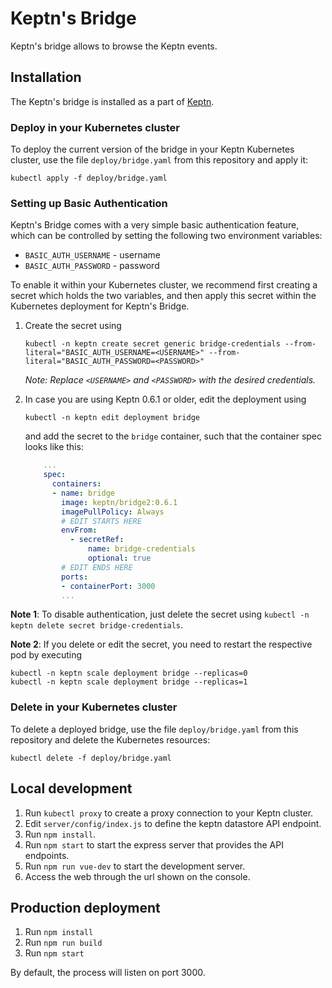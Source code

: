 # Keptn's Bridge

Keptn's bridge allows to browse the Keptn events.

## Installation

The Keptn's bridge is installed as a part of [Keptn](https://keptn.sh).

### Deploy in your Kubernetes cluster

To deploy the current version of the bridge in your Keptn Kubernetes cluster, use the file `deploy/bridge.yaml` from this repository and apply it:

```console
kubectl apply -f deploy/bridge.yaml
```

### Setting up Basic Authentication

Keptn's Bridge comes with a very simple basic authentication feature, which can be controlled by setting the following two environment variables:

* `BASIC_AUTH_USERNAME` - username
* `BASIC_AUTH_PASSWORD` - password

To enable it within your Kubernetes cluster, we recommend first creating a secret which holds the two variables, and then apply this secret within the Kubernetes deployment for Keptn's Bridge.

1. Create the secret using

    ```console
    kubectl -n keptn create secret generic bridge-credentials --from-literal="BASIC_AUTH_USERNAME=<USERNAME>" --from-literal="BASIC_AUTH_PASSWORD=<PASSWORD>"
    ```
    *Note: Replace `<USERNAME>` and `<PASSWORD>` with the desired credentials.*

2. In case you are using Keptn 0.6.1 or older, edit the deployment using

    ```console
    kubectl -n keptn edit deployment bridge
    ```
   
    and add the secret to the `bridge` container, such that the container spec looks like this:

    ```yaml
        ...
        spec:
          containers:
          - name: bridge
            image: keptn/bridge2:0.6.1
            imagePullPolicy: Always
            # EDIT STARTS HERE
            envFrom:
              - secretRef:
                  name: bridge-credentials
                  optional: true
            # EDIT ENDS HERE
            ports:
            - containerPort: 3000
            ...
    ```
   
**Note 1**: To disable authentication, just delete the secret using ``kubectl -n keptn delete secret bridge-credentials``.

**Note 2**: If you delete or edit the secret, you need to restart the respective pod by executing

```console
kubectl -n keptn scale deployment bridge --replicas=0
kubectl -n keptn scale deployment bridge --replicas=1
```

### Delete in your Kubernetes cluster

To delete a deployed bridge, use the file `deploy/bridge.yaml` from this repository and delete the Kubernetes resources:

```console
kubectl delete -f deploy/bridge.yaml
```

## Local development

1. Run `kubectl proxy` to create a proxy connection to your Keptn cluster.
2. Edit `server/config/index.js` to define the keptn datastore API endpoint.
3. Run `npm install`.
4. Run `npm start` to start the express server that provides the API endpoints.
5. Run `npm run vue-dev` to start the development server.
6. Access the web through the url shown on the console.

## Production deployment

1. Run `npm install`
2. Run `npm run build`
3. Run `npm start`

By default, the process will listen on port 3000.
